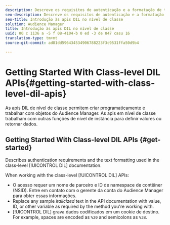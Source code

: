 ```yaml
---
description: Descreve os requisitos de autenticação e a formatação de texto usada na documentação DIL de nível de classe.
seo-description: Descreve os requisitos de autenticação e a formatação de texto usada na documentação DIL de nível de classe.
seo-title: Introdução às apis DIL no nível de classe
solution: Audience Manager
title: Introdução às apis DIL no nível de classe
uuid: 00 c 1136 a -5 f 08-4104-b 0 ed -3 de 847 casu 16
translation-type: tm+mt
source-git-commit: ad81dd596434534906788223f3c9531ffa50d9b4

---
```



# Getting Started With Class-level DIL APIs{#getting-started-with-class-level-dil-apis}

As apis DIL de nível de classe permitem criar programaticamente e trabalhar com objetos do Audience Manager. As apis em nível de classe trabalham com outras funções de nível de instância para definir valores ou retornar dados.

## Getting Started With Class-level DIL APIs {#get-started}

Describes authentication requirements and the text formatting used in the class-level [!UICONTROL DIL] documentation.

<!-- 

c_class_start.xml

 -->

When working with the class-level [!UICONTROL DIL] APIs:

* O acesso requer um nome de parceiro e ID de namespace de contêiner (NSID). Entre em contato com o gerente da conta do Audience Manager para obter essas informações.
* Replace any sample *italicized* text in the API documentation with value, ID, or other variable as required by the method you&#39;re working with.
* [!UICONTROL DIL] grava dados codificados em um cookie de destino. For example, spaces are encoded as `%20` and semicolons as `%3B`.

